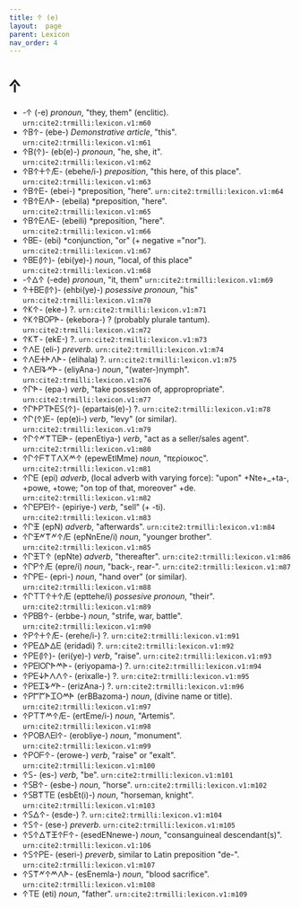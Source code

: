 ```yaml
---
title: 𐊁 (e)
layout:  page
parent: Lexicon
nav_order: 4
---
```




# 𐊁


- -𐊁 (-e) *pronoun*, "they, them" (enclitic). `urn:cite2:trmilli:lexicon.v1:m60`
- 𐊁𐊂𐊁- (ebe-) *Demonstrative article*, "this". `urn:cite2:trmilli:lexicon.v1:m61`
- 𐊁𐊂(𐊁)- (eb(e)-) *pronoun*, "he, she, it". `urn:cite2:trmilli:lexicon.v1:m62`
- 𐊁𐊂𐊁𐊛𐊁/𐊆- (ebehe/i-) *preposition*, "this here, of this place". `urn:cite2:trmilli:lexicon.v1:m63`
- 𐊁𐊂𐊁𐊆- (ebei-) *preposition, "here". `urn:cite2:trmilli:lexicon.v1:m64`
- 𐊁𐊂𐊁𐊆𐊍𐊀- (ebeila) *preposition, "here". `urn:cite2:trmilli:lexicon.v1:m65`
- 𐊁𐊂𐊁𐊆𐊍𐊆- (ebeili) *preposition, "here". `urn:cite2:trmilli:lexicon.v1:m66`
- 𐊁𐊂𐊆- (ebi) *conjunction, "or" (+ negative ="nor"). `urn:cite2:trmilli:lexicon.v1:m67`
- 𐊁𐊂𐊆(𐊊𐊁)- (ebi(ye)-) *noun*, "local, of this place" `urn:cite2:trmilli:lexicon.v1:m68`
- -𐊁𐊅𐊁 (-ede) *pronoun*, "it, them" `urn:cite2:trmilli:lexicon.v1:m69`
- 𐊁𐊛𐊂𐊆(𐊊𐊁)- (ehbi(ye)-) *posessive pronoun*, "his" `urn:cite2:trmilli:lexicon.v1:m70`
- 𐊁𐊋𐊁- (eke-) ?. `urn:cite2:trmilli:lexicon.v1:m71`
- 𐊁𐊋𐊁𐊂𐊒𐊕𐊀- (ekebora-) ? (probably plurale tantum). `urn:cite2:trmilli:lexicon.v1:m72`
- 𐊁𐊋𐊚- (ekE-) ?. `urn:cite2:trmilli:lexicon.v1:m73`
- 𐊁𐊍𐊆 (eli-) *preverb*. `urn:cite2:trmilli:lexicon.v1:m74`
- 𐊁𐊍𐊆𐊛𐊀𐊍𐊀- (elihala) ?. `urn:cite2:trmilli:lexicon.v1:m75`
- 𐊁𐊍𐊆𐊊𐊙𐊏𐊀- (eliyAna-) *noun*, "(water-)nymph". `urn:cite2:trmilli:lexicon.v1:m76`
- 𐊁𐊓𐊀- (epa-) *verb*, "take possesion of, appropropriate". `urn:cite2:trmilli:lexicon.v1:m77`
- 𐊁𐊓𐊀𐊕𐊗𐊀𐊆𐊖(𐊁)- (epartais(e)-) ?. `urn:cite2:trmilli:lexicon.v1:m78`
- 𐊁𐊓(𐊁)𐊆- (ep(e)i-) *verb*, "levy" (or similar). `urn:cite2:trmilli:lexicon.v1:m79`
- 𐊁𐊓𐊁𐊏𐊚𐊗𐊆𐊊𐊀- (epenEtiya-) *verb*, "act as a seller/sales agent". `urn:cite2:trmilli:lexicon.v1:m80`
- 𐊁𐊓𐊁𐊇𐊚𐊗𐊍𐊐𐊎𐊁 (epewEtlMme) *noun*, "περίοικος". `urn:cite2:trmilli:lexicon.v1:m81`
- 𐊁𐊓𐊆 (epi) *adverb*, (local adverb with varying force): "upon" +Nte+_+ta-, +powe, +towe; "on top of that, moreover" +de. `urn:cite2:trmilli:lexicon.v1:m82`
- 𐊁𐊓𐊆𐊕𐊆𐊊𐊁- (epiriye-) *verb*, "sell" (+ -ti). `urn:cite2:trmilli:lexicon.v1:m83`
- 𐊁𐊓𐊑 (epN) *adverb*, "afterwards". `urn:cite2:trmilli:lexicon.v1:m84`
- 𐊁𐊓𐊑𐊏𐊚𐊏𐊁/𐊆 (epNnEne/i) *noun*, "younger brother". `urn:cite2:trmilli:lexicon.v1:m85`
- 𐊁𐊓𐊑𐊗𐊁 (epNte) *adverb*, "thereafter". `urn:cite2:trmilli:lexicon.v1:m86`
- 𐊁𐊓𐊕𐊁/𐊆 (epre/i) *noun*, "back-, rear-". `urn:cite2:trmilli:lexicon.v1:m87`
- 𐊁𐊓𐊕𐊆- (epri-) *noun*, "hand over" (or similar). `urn:cite2:trmilli:lexicon.v1:m88`
- 𐊁𐊓𐊗𐊗𐊁𐊛𐊁/𐊆 (epttehe/i) *possesive pronoun*, "their". `urn:cite2:trmilli:lexicon.v1:m89`
- 𐊁𐊕𐊂𐊂𐊁- (erbbe-) *noun*, "strife, war, battle". `urn:cite2:trmilli:lexicon.v1:m90`
- 𐊁𐊕𐊁𐊛𐊁/𐊆- (erehe/i-) ?. `urn:cite2:trmilli:lexicon.v1:m91`
- 𐊁𐊕𐊆𐊅𐊀𐊅𐊆 (eridadi) ?. `urn:cite2:trmilli:lexicon.v1:m92`
- 𐊁𐊕𐊆(𐊊𐊁)- (eri(ye)-) *verb*, "raise". `urn:cite2:trmilli:lexicon.v1:m93`
- 𐊁𐊕𐊆𐊊𐊒𐊓𐊀𐊎𐊀- (eriyopama-) ?. `urn:cite2:trmilli:lexicon.v1:m94`
- 𐊁𐊕𐊆𐊜𐊀𐊍𐊍𐊁- (erixalle-) ?. `urn:cite2:trmilli:lexicon.v1:m95`
- 𐊁𐊕𐊆𐊈𐊙𐊏𐊀- (erizAna-) ?. `urn:cite2:trmilli:lexicon.v1:m96`
- 𐊁𐊕𐊃𐊃𐊀𐊈𐊒𐊎𐊀 (erBBazoma-) *noun*, (divine name or title). `urn:cite2:trmilli:lexicon.v1:m97`
- 𐊁𐊕𐊗𐊚𐊎𐊁/𐊆- (ertEme/i-) *noun*, "Artemis". `urn:cite2:trmilli:lexicon.v1:m98`
- 𐊁𐊕𐊒𐊂𐊍𐊆𐊊𐊁- (erobliye-) *noun*, "monument". `urn:cite2:trmilli:lexicon.v1:m99`
- 𐊁𐊕𐊒𐊇𐊁- (erowe-) *verb*, "raise" or "exalt". `urn:cite2:trmilli:lexicon.v1:m100`
- 𐊁𐊖- (es-) *verb*, "be". `urn:cite2:trmilli:lexicon.v1:m101`
- 𐊁𐊖𐊂𐊁- (esbe-) *noun*, "horse". `urn:cite2:trmilli:lexicon.v1:m102`
- 𐊁𐊖𐊂𐊚𐊗𐊆 (esbEt(i)-) *noun*, "horseman, knight". `urn:cite2:trmilli:lexicon.v1:m103`
- 𐊁𐊖𐊅𐊁- (esde-) ?. `urn:cite2:trmilli:lexicon.v1:m104`
- 𐊁𐊖𐊁- (ese-) *preverb*. `urn:cite2:trmilli:lexicon.v1:m105`
- 𐊁𐊖𐊁𐊅𐊚𐊑𐊁𐊇𐊁- (esedENnewe-) *noun*, "consanguineal descendant(s)". `urn:cite2:trmilli:lexicon.v1:106`
- 𐊁𐊖𐊁𐊕𐊆- (eseri-) *preverb*, similar to Latin preposition "de-". `urn:cite2:trmilli:lexicon.v1:m107`
- 𐊁𐊖𐊚𐊏𐊁𐊎𐊍𐊀- (esEnemla-) *noun*, "blood sacrifice". `urn:cite2:trmilli:lexicon.v1:m108`
- 𐊁𐊗𐊆 (eti) *noun*, "father". `urn:cite2:trmilli:lexicon.v1:m109`